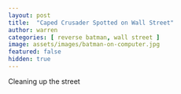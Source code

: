 ```yaml
---
layout: post
title:  "Caped Crusader Spotted on Wall Street"
author: warren
categories: [ reverse batman, wall street ]
image: assets/images/batman-on-computer.jpg
featured: false
hidden: true
---
```

Cleaning up the street
